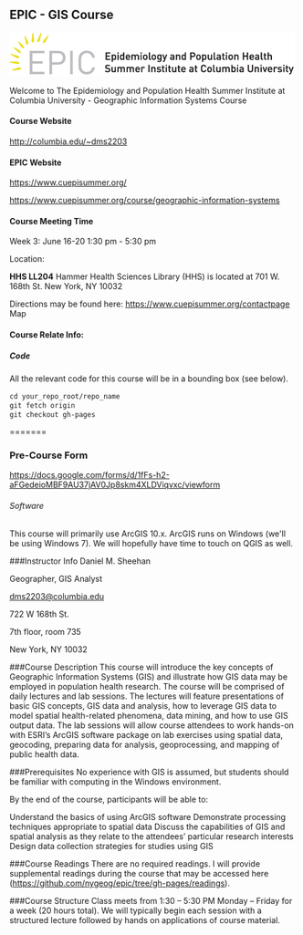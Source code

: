 EPIC - GIS Course
---
![EPIC logo](images/epic_logo_web-01.png)

Welcome to The Epidemiology and Population Health Summer Institute at Columbia University - Geographic Information Systems Course

#### Course Website
http://columbia.edu/~dms2203

#### EPIC Website
https://www.cuepisummer.org/

https://www.cuepisummer.org/course/geographic-information-systems

#### Course Meeting Time
Week 3: June 16-20 1:30 pm - 5:30 pm

Location: 


<strong>HHS LL204</strong>
Hammer Health Sciences Library (HHS) is located at 701 W. 168th St. New York, NY 10032


Directions may be found here: https://www.cuepisummer.org/contactpage
Map
#### Course Relate Info:
##### Code
All the relevant code for this course will be in a bounding box (see below).

```
cd your_repo_root/repo_name
git fetch origin
git checkout gh-pages
```
=======
### Pre-Course Form
https://docs.google.com/forms/d/1fFs-h2-aFGedeioMBF9AU37jAV0Jp8skm4XLDViqvxc/viewform

<!---#### Code
All the relevant code for this course will be in a bounding box (see below).

```
$ cd your_repo_root/repo_name
$ git fetch origin
$ git checkout gh-pages
```-->

###### Software
This course will primarily use ArcGIS 10.x. ArcGIS runs on Windows (we'll be using Windows 7). We will hopefully have time to touch on QGIS as well. 



###Instructor Info
Daniel M. Sheehan


Geographer, GIS Analyst

dms2203@columbia.edu


722 W 168th St. 

7th floor, room 735

New York, NY 10032
	
###Course Description
This course will introduce the key concepts of Geographic Information Systems (GIS) and illustrate how GIS data may be employed in population health research. The course will be comprised of daily lectures and lab sessions. The lectures will feature presentations of basic GIS concepts, GIS data and analysis, how to leverage GIS data to model spatial health-related phenomena, data mining, and how to use GIS output data. The lab sessions will allow course attendees to work hands-on with ESRI’s ArcGIS software package on lab exercises using spatial data, geocoding, preparing data for analysis, geoprocessing, and mapping of public health data.

###Prerequisites
No experience with GIS is assumed, but students should be familiar with computing in the Windows environment.  

By the end of the course, participants will be able to:

Understand the basics of using ArcGIS software
Demonstrate processing techniques appropriate to spatial data
Discuss the capabilities of GIS and spatial analysis as they relate to the attendees’ particular research interests
Design data collection strategies for studies using GIS

###Course Readings
There are no required readings. I will provide supplemental readings during the course that may be accessed here (https://github.com/nygeog/epic/tree/gh-pages/readings). 


###Course Structure
Class meets from 1:30 – 5:30 PM Monday – Friday for a week (20 hours total).  We will typically begin each session with a structured lecture followed by hands on applications of course material. 


